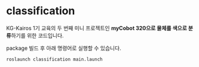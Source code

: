 # classification

KG-Kairos 1기 교육의 두 번째 미니 프로젝트인 **myCobot 320으로 물체를 색으로 분류**하기를 위한 코드입니다.

package 빌드 후 아래 명령어로 실행할 수 있습니다.
```
roslaunch classification main.launch
```
